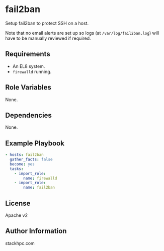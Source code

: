 fail2ban
=========

Setup fail2ban to protect SSH on a host.

Note that no email alerts are set up so logs (at `/var/log/fail2ban.log`) will have to be manually reviewed if required.

Requirements
------------

- An EL8 system.
- `firewalld` running.

Role Variables
--------------
None.

Dependencies
------------

None.

Example Playbook
----------------

```yaml
- hosts: fail2ban
  gather_facts: false
  become: yes
  tasks:
    - import_role:
        name: firewalld
    - import_role:
        name: fail2ban
```

License
-------

Apache v2

Author Information
------------------

stackhpc.com
